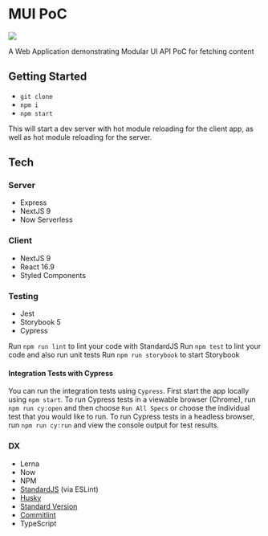 # MUI PoC

![](https://github.com/TillaTheHun0/mui-poc-now/workflows/Node%20CI/badge.svg)

A Web Application demonstrating Modular UI API PoC for fetching content

## Getting Started

- `git clone`
- `npm i`
- `npm start`

This will start a dev server with hot module reloading for the client app, as well as hot module reloading for the server.


## Tech

### Server

- Express
- NextJS 9
- Now Serverless

### Client

- NextJS 9
- React 16.9
- Styled Components

### Testing

- Jest
- Storybook 5
- Cypress

Run `npm run lint` to lint your code with StandardJS
Run `npm test` to lint your code and also run unit tests
Run `npm run storybook` to start Storybook

#### Integration Tests with Cypress

You can run the integration tests using `Cypress`. First start the app locally using `npm start`. To run Cypress tests in a viewable browser (Chrome), run `npm run cy:open` and then choose `Run All Specs` or choose the individual test that you would like to run. To run Cypress tests in a headless browser, run `npm run cy:run` and view the console output for test results.

### DX

- Lerna
- Now
- NPM
- [StandardJS](https://standardjs.com) (via ESLint)
- [Husky](https://github.com/typicode/husky)
- [Standard Version](https://github.com/conventional-changelog/standard-version)
- [Commitlint](https://github.com/conventional-changelog/commitlint)
- TypeScript
